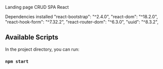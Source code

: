 Landing page CRUD SPA React 

Dependencies installed
    "react-bootstrap": "^2.4.0",
    "react-dom": "^18.2.0",
    "react-hook-form": "^7.32.2",
    "react-router-dom": "^6.3.0",
    "uuid": "^8.3.2",

## Available Scripts

In the project directory, you can run:

### `npm start`


